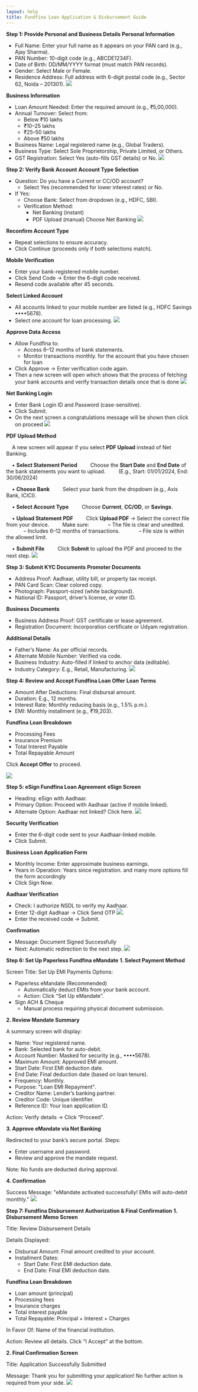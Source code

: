 ```yaml
---
layout: help
title: Fundfina Loan Application & Disbursement Guide
---
```

**Step 1: Provide Personal and Business Details**
**Personal Information**

- Full Name: Enter your full name as it appears on your PAN card (e.g., Ajay Sharma).
- PAN Number: 10-digit code (e.g., ABCDE1234F).
- Date of Birth: DD/MM/YYYY format (must match PAN records).
- Gender: Select Male or Female.
- Residence Address: Full address with 6-digit postal code (e.g., Sector 62, Noida – 201301).
![](/images/help/fundfina-loan/Loan1.png)

**Business Information**

- Loan Amount Needed: Enter the required amount (e.g., ₹5,00,000).
- Annual Turnover: Select from:
    - Below ₹10 lakhs
    - ₹10–25 lakhs
    - ₹25–50 lakhs
    - Above ₹50 lakhs
- Business Name: Legal registered name (e.g., Global Traders).
- Business Type: Select Sole Proprietorship, Private Limited, or Others.
- GST Registration: Select Yes (auto-fills GST details) or No.
![](/images/help/fundfina-loan/Loan1.png)

**Step 2: Verify Bank Account**
**Account Type Selection**

- Question: Do you have a Current or CC/OD account?
    - Select Yes (recommended for lower interest rates) or No.
- If Yes:
    - Choose Bank: Select from dropdown (e.g., HDFC, SBI).
    - Verification Method:
        - Net Banking (instant)
        - PDF Upload (manual)
Choose Net Banking 
![](/images/help/fundfina-loan/loan2.png)

**Reconfirm Account Type**

- Repeat selections to ensure accuracy.
- Click Continue (proceeds only if both selections match).

**Mobile Verification**

- Enter your bank-registered mobile number.
- Click Send Code → Enter the 6-digit code received.
- Resend code available after 45 seconds.

**Select Linked Account**

- All accounts linked to your mobile number are listed (e.g., HDFC Savings ••••5678).
- Select one account for loan processing.
![](/images/help/fundfina-loan/loan%203.jpg)

**Approve Data Access**

- Allow Fundfina to:
    - Access 6–12 months of bank statements.
    - Monitor transactions monthly.
for the account that you have chosen for loan
- Click Approve → Enter verification code again.
- Then a new screen will open which shows that the process of fetching your bank accounts and verify transaction details once that is done
![](/images/help/fundfina-loan/loan%204.jpg)

**Net Banking Login**

- Enter Bank Login ID and Password (case-sensitive).
- Click Submit.
- On the next screen a congratulations message will be shown then click on proceed 
![](/images/help/fundfina-loan/loan5.png)

**PDF Upload Method**

    A new screen will appear if you select **PDF Upload** instead of Net Banking.

    • **Select Statement Period**
        Choose the **Start Date** and **End Date** of the bank statements you want to upload.
        (E.g., Start: 01/01/2024, End: 30/06/2024)

    • **Choose Bank**
        Select your bank from the dropdown (e.g., Axis Bank, ICICI).

    • **Select Account Type**
        Choose **Current**, **CC/OD**, or **Savings**.

    • **Upload Statement PDF**
        Click **Upload PDF** → Select the correct file from your device.
        Make sure:
            – The file is clear and unedited.
            – Includes 6–12 months of transactions.
            – File size is within the allowed limit.

    • **Submit File**
        Click **Submit** to upload the PDF and proceed to the next step.
![](/images/help/fundfina-loan/loan%206.png)

**Step 3: Submit KYC Documents**
**Promoter Documents**

- Address Proof: Aadhaar, utility bill, or property tax receipt.
- PAN Card Scan: Clear colored copy.
- Photograph: Passport-sized (white background).
- National ID: Passport, driver’s license, or voter ID.

**Business Documents**

- Business Address Proof: GST certificate or lease agreement.
- Registration Document: Incorporation certificate or Udyam registration.

**Additional Details**

- Father’s Name: As per official records.
- Alternate Mobile Number: Verified via code.
- Business Industry: Auto-filled if linked to anchor data (editable).
- Industry Category: E.g., Retail, Manufacturing.
![](/images/help/fundfina-loan/loan%207.png)

**Step 4: Review and Accept Fundfina Loan Offer**
**Loan Terms**

- Amount After Deductions: Final disbursal amount.
- Duration: E.g., 12 months.
- Interest Rate: Monthly reducing basis (e.g., 1.5% p.m.).
- EMI: Monthly installment (e.g., ₹19,203).

**Fundfina Loan Breakdown**

- Processing Fees
- Insurance Premium
- Total Interest Payable
- Total Repayable Amount

Click **Accept Offer** to proceed.

![](/images/help/fundfina-loan/loan%208.png)

**Step 5: eSign Fundfina Loan Agreement**
**eSign Screen**

- Heading: eSign with Aadhaar.
- Primary Option: Proceed with Aadhaar (active if mobile linked).
- Alternate Option: Aadhaar not linked? Click here.
![](/images/help/fundfina-loan/loan%208.png)

**Security Verification**

- Enter the 6-digit code sent to your Aadhaar-linked mobile.
- Click Submit.

**Business Loan Application Form**

- Monthly Income: Enter approximate business earnings.
- Years in Operation: Years since registration.
and many more options fill the form accordingly 
- Click Sign Now.

**Aadhaar Verification**

- Check: I authorize NSDL to verify my Aadhaar.
- Enter 12-digit Aadhaar → Click Send OTP
![](/images/help/fundfina-loan/loan%209.png).
- Enter the received code → Submit.

**Confirmation**

- Message: Document Signed Successfully
- Next: Automatic redirection to the next step.
![](/images/help/fundfina-loan/loan%2010.png)

**Step 6: Set Up Paperless Fundfina eMandate**
**1. Select Payment Method**

Screen Title: Set Up EMI Payments
Options:

- Paperless eMandate (Recommended)
    - Automatically deduct EMIs from your bank account.
    - Action: Click “Set Up eMandate”.
- Sign ACH & Cheque
    - Manual process requiring physical document submission.

**2. Review Mandate Summary**

A summary screen will display:

- Name: Your registered name.
- Bank: Selected bank for auto-debit.
- Account Number: Masked for security (e.g., ••••5678).
- Maximum Amount: Approved EMI amount.
- Start Date: First EMI deduction date.
- End Date: Final deduction date (based on loan tenure).
- Frequency: Monthly.
- Purpose: "Loan EMI Repayment".
- Creditor Name: Lender’s banking partner.
- Creditor Code: Unique identifier.
- Reference ID: Your loan application ID.

Action:
Verify details → Click “Proceed”.

**3. Approve eMandate via Net Banking**

Redirected to your bank’s secure portal.
Steps:

- Enter username and password.
- Review and approve the mandate request.

Note:
No funds are deducted during approval.

**4. Confirmation**

Success Message:
"eMandate activated successfully! EMIs will auto-debit monthly."
![](/images/help/fundfina-loan/loan%2011.png)

**Step 7: Fundfina Disbursement Authorization & Final Confirmation**
**1. Disbursement Memo Screen**

Title: Review Disbursement Details

Details Displayed:

- Disbursal Amount: Final amount credited to your account.
- Installment Dates:
    - Start Date: First EMI deduction date.
    - End Date: Final EMI deduction date.

**Fundfina Loan Breakdown**

- Loan amount (principal)
- Processing fees
- Insurance charges
- Total interest payable
- Total Repayable: Principal + Interest + Charges

In Favor Of: Name of the financial institution.

Action:
Review all details.
Click “I Accept” at the bottom.

**2. Final Confirmation Screen**

Title: Application Successfully Submitted

Message:
Thank you for submitting your application!
No further action is required from your side.
![](/images/help/fundfina-loan/loan%2012.png)
